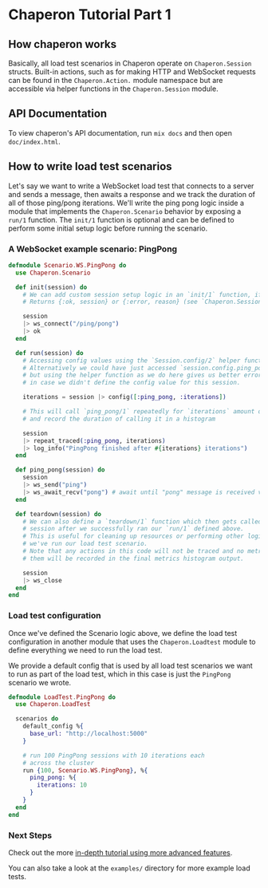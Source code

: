 # Chaperon Tutorial Part 1

## How chaperon works

Basically, all load test scenarios in Chaperon operate on `Chaperon.Session` structs.
Built-in actions, such as for making HTTP and WebSocket requests can be found in the `Chaperon.Action.` module namespace but are accessible via helper functions in the `Chaperon.Session` module.

## API Documentation

To view chaperon's API documentation, run `mix docs` and then open `doc/index.html`.

## How to write load test scenarios

Let's say we want to write a WebSocket load test that connects to a server and sends a message, then awaits a response and we track the duration of all of those ping/pong iterations. We'll write the ping pong logic inside a module that implements the `Chaperon.Scenario` behavior by exposing a `run/1` function. The `init/1` function is optional and can be defined to perform some initial setup logic before running the scenario.

### A WebSocket example scenario: PingPong

```elixir
defmodule Scenario.WS.PingPong do
  use Chaperon.Scenario

  def init(session) do
    # We can add custom session setup logic in an `init/1` function, if we need to.
    # Returns {:ok, session} or {:error, reason} (see `Chaperon.Session` module)

    session
    |> ws_connect("/ping/pong")
    |> ok
  end

  def run(session) do
    # Accessing config values using the `Session.config/2` helper function.
    # Alternatively we could have just accessed `session.config.ping_pong.iterations`
    # but using the helper function as we do here gives us better error messages
    # in case we didn't define the config value for this session.

    iterations = session |> config([:ping_pong, :iterations])

    # This will call `ping_pong/1` repeatedly for `iterations` amount of times
    # and record the duration of calling it in a histogram

    session
    |> repeat_traced(:ping_pong, iterations)
    |> log_info("PingPong finished after #{iterations} iterations")
  end

  def ping_pong(session) do
    session
    |> ws_send("ping")
    |> ws_await_recv("pong") # await until "pong" message is received via WS
  end

  def teardown(session) do
    # We can also define a `teardown/1` function which then gets called with our
    # session after we successfully ran our `run/1` defined above.
    # This is useful for cleaning up resources or performing other logic after
    # we've run our load test scenario.
    # Note that any actions in this code will not be traced and no metrics for
    # them will be recorded in the final metrics histogram output.

    session
    |> ws_close
  end
end
```

### Load test configuration

Once we've defined the Scenario logic above, we define the load test configuration in another module that uses the `Chaperon.Loadtest` module to define everything we need to run the load test.

We provide a default config that is used by all load test scenarios we want to run as part of the load test, which in this case is just the `PingPong` scenario we wrote.

```elixir
defmodule LoadTest.PingPong do
  use Chaperon.LoadTest

  scenarios do
    default_config %{
      base_url: "http://localhost:5000"
    }

    # run 100 PingPong sessions with 10 iterations each
    # across the cluster
    run {100, Scenario.WS.PingPong}, %{
      ping_pong: %{
        iterations: 10
      }
    }
  end
end
```

### Next Steps

Check out the more [in-depth tutorial using more advanced features](Tutorial2.md).

You can also take a look at the `examples/` directory for more example load tests.
